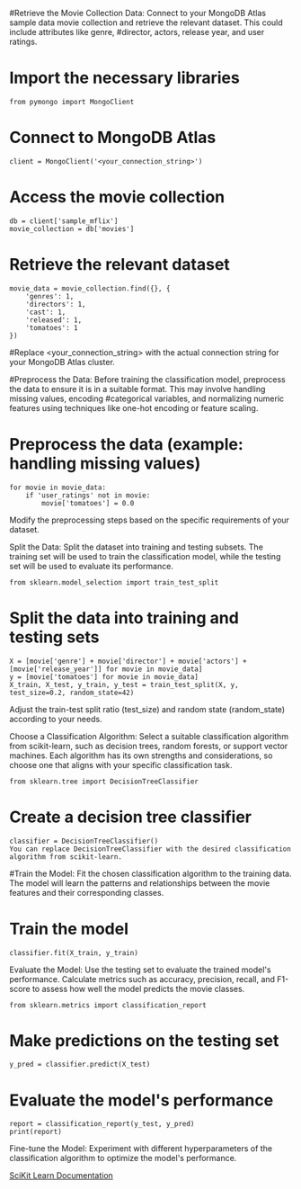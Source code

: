 #Retrieve the Movie Collection Data: Connect to your MongoDB Atlas sample data movie collection and retrieve the relevant dataset. This could include attributes like genre, #director, actors, release year, and user ratings.

# Import the necessary libraries
```
from pymongo import MongoClient
```
# Connect to MongoDB Atlas
```
client = MongoClient('<your_connection_string>')
```
# Access the movie collection
```
db = client['sample_mflix']
movie_collection = db['movies']
```
# Retrieve the relevant dataset
```
movie_data = movie_collection.find({}, {
    'genres': 1,
    'directors': 1,
    'cast': 1,
    'released': 1,
    'tomatoes': 1
})
```
#Replace <your_connection_string> with the actual connection string for your MongoDB Atlas cluster.

#Preprocess the Data: Before training the classification model, preprocess the data to ensure it is in a suitable format. This may involve handling missing values, encoding #categorical variables, and normalizing numeric features using techniques like one-hot encoding or feature scaling.

# Preprocess the data (example: handling missing values)
```
for movie in movie_data:
    if 'user_ratings' not in movie:
        movie['tomatoes'] = 0.0
```
Modify the preprocessing steps based on the specific requirements of your dataset.

Split the Data: Split the dataset into training and testing subsets. The training set will be used to train the classification model, while the testing set will be used to evaluate its performance.
```
from sklearn.model_selection import train_test_split
```
# Split the data into training and testing sets
```
X = [movie['genre'] + movie['director'] + movie['actors'] + [movie['release_year']] for movie in movie_data]
y = [movie['tomatoes'] for movie in movie_data]
X_train, X_test, y_train, y_test = train_test_split(X, y, test_size=0.2, random_state=42)
```
Adjust the train-test split ratio (test_size) and random state (random_state) according to your needs.

Choose a Classification Algorithm: Select a suitable classification algorithm from scikit-learn, such as decision trees, random forests, or support vector machines. Each algorithm has its own strengths and considerations, so choose one that aligns with your specific classification task.
```
from sklearn.tree import DecisionTreeClassifier
```
# Create a decision tree classifier
```
classifier = DecisionTreeClassifier()
You can replace DecisionTreeClassifier with the desired classification algorithm from scikit-learn.
```
#Train the Model: Fit the chosen classification algorithm to the training data. The model will learn the patterns and relationships between the movie features and their corresponding classes.

# Train the model
```
classifier.fit(X_train, y_train)
```
Evaluate the Model: Use the testing set to evaluate the trained model's performance. Calculate metrics such as accuracy, precision, recall, and F1-score to assess how well the model predicts the movie classes.
```
from sklearn.metrics import classification_report
```
# Make predictions on the testing set
```
y_pred = classifier.predict(X_test)
```
# Evaluate the model's performance
```
report = classification_report(y_test, y_pred)
print(report)
```
Fine-tune the Model: Experiment with different hyperparameters of the classification algorithm to optimize the model's performance.

[SciKit Learn Documentation](https://scikit-learn.org/stable/)
